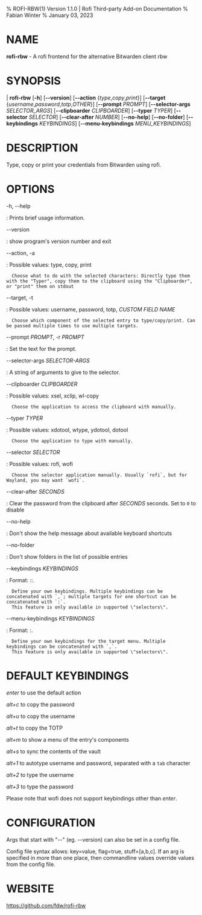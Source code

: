 % ROFI-RBW(1) Version 1.1.0 | Rofi Third-party Add-on Documentation
% Fabian Winter
% January 03, 2023

# NAME


**rofi-rbw** \- A rofi frontend for the alternative Bitwarden client rbw

# SYNOPSIS

| **rofi-rbw** \[**-h**] \[**\--version**] \[**\--action** {*type*,*copy*,*print*}]
         \[**\--target** {*username*,*password*,*totp*,*OTHER*}]
         \[**\--prompt** *PROMPT*] \[**\--selector-args** *SELECTOR_ARGS*]
         \[**\--clipboarder** *CLIPBOARDER*] \[**\--typer** *TYPER*] \[**\--selector** *SELECTOR*]
         \[**\--clear-after** *NUMBER*]
         \[**\--no-help**] \[**\--no-folder**]
         \[**\--keybindings** *KEYBINDINGS*] \[**\--menu-keybindings** *MENU_KEYBINDINGS*]

# DESCRIPTION

Type, copy or print your credentials from Bitwarden using rofi.

# OPTIONS

-h, \--help

:   Prints brief usage information.

\--version

:   show program's version number and exit

\--action, -a

: Possible values: type, copy, print

      Choose what to do with the selected characters: Directly type them with the "Typer", copy them to the clipboard using the "Clipboarder", or "print" them on stdout

\--target, -t

: Possible values: username, password, totp, _CUSTOM FIELD NAME_

      Choose which component of the selected entry to type/copy/print. Can be passed multiple times to use multiple targets.

\--prompt _PROMPT_, -r _PROMPT_

:  Set the text for the prompt.

\--selector-args _SELECTOR-ARGS_

:  A string of arguments to give to the selector.

\--clipboarder _CLIPBOARDER_

: Possible values: xsel, xclip, wl-copy

      Choose the application to access the clipboard with manually.

\--typer _TYPER_

: Possible values: xdotool, wtype, ydotool, dotool

      Choose the application to type with manually.

\--selector _SELECTOR_

: Possible values: rofi, wofi

      Choose the selector application manually. Usually `rofi`, but for Wayland, you may want `wofi`.

\--clear-after _SECONDS_

: Clear the password from the clipboard after _SECONDS_ seconds. Set to `0` to disable

\--no-help

: Don't show the help message about available keyboard shortcuts

\--no-folder

: Don't show folders in the list of possible entries

\--keybindings _KEYBINDINGS_

: Format: <shortcut>:<action>:<target>.

      Define your own keybindings. Multiple keybindings can be concatenated with `,`; multiple targets for one shortcut can be concatenated with `:`.
      This feature is only available in supported \"selectors\".

\--menu-keybindings _KEYBINDINGS_

: Format: <shortcut>:<action>.

      Define your own keybindings for the target menu. Multiple keybindings can be concatenated with `,`.
      This feature is only available in supported \"selectors\".

# DEFAULT KEYBINDINGS

*enter* to use the default action

*alt+c* to copy the password

*alt+u* to copy the username

*alt+t* to copy the TOTP

*alt+m* to show a menu of the entry's components

*alt+s* to sync the contents of the vault

*alt+1* to autotype username and password, separated with a `tab` character

*alt+2* to type the username

*alt+3* to type the password

Please note that wofi does not support keybindings other than *enter*.

# CONFIGURATION

Args that start with "\--" (eg. \--version) can also be set in a config file.

Config file syntax allows: key=value, flag=true, stuff=[a,b,c]. If an arg is specified in more than one place, then commandline values override values from the config file.

# WEBSITE

https://github.com/fdw/rofi-rbw
